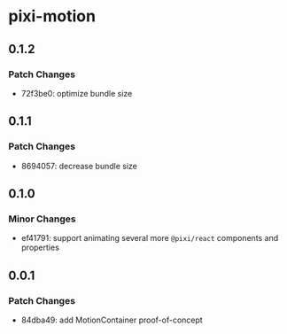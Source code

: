 # pixi-motion

## 0.1.2

### Patch Changes

- 72f3be0: optimize bundle size

## 0.1.1

### Patch Changes

- 8694057: decrease bundle size

## 0.1.0

### Minor Changes

- ef41791: support animating several more `@pixi/react` components and properties

## 0.0.1

### Patch Changes

- 84dba49: add MotionContainer proof-of-concept
